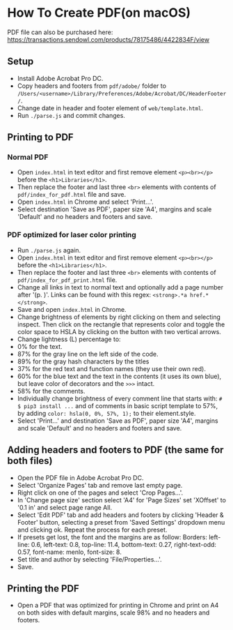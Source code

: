 How To Create PDF(on macOS)
============================
PDF file can also be purchased here: https://transactions.sendowl.com/products/78175486/4422834F/view

Setup
-----
* Install Adobe Acrobat Pro DC.
* Copy headers and footers from `pdf/adobe/` folder to `/Users/<username>/Library/Preferences/Adobe/Acrobat/DC/HeaderFooter/`.
* Change date in header and footer element of `web/template.html`.
* Run `./parse.js` and commit changes.

Printing to PDF
---------------
### Normal PDF
* Open `index.html` in text editor and first remove element `<p><br></p>` before the `<h1>Libraries</h1>`.
* Then replace the footer and last three `<br>` elements with contents of `pdf/index_for_pdf.html` file and save.
* Open `index.html` in Chrome and select 'Print...'.
* Select destination 'Save as PDF', paper size 'A4', margins and scale 'Default' and no headers and footers and save.

### PDF optimized for laser color printing
* Run `./parse.js` again.
* Open `index.html` in text editor and first remove element `<p><br></p>` before the `<h1>Libraries</h1>`.
* Then replace the footer and last three `<br>` elements with contents of `pdf/index_for_pdf_print.html` file.
* Change all links in text to normal text and optionally add a page number after '(p. <num>)'. Links can be found with this regex: `<strong>.*a href.*</strong>`.
* Save and open `index.html` in Chrome.
* Change brightness of elements by right clicking on them and selecting inspect. Then click on the rectangle that represents color and toggle the color space to HSLA by clicking on the button with two vertical arrows.
* Change lightness (L) percentage to:
* 0% for the text.
* 87% for the gray line on the left side of the code.
* 89% for the gray hash characters by the titles
* 37% for the red text and function names (they use their own red).
* 60% for the blue text and the text in the contents (it uses its own blue), but leave color of decorators and the `>>>` intact.
* 58% for the comments.
* Individually change brightness of every comment line that starts with: `# $ pip3 install
 ...` and of comments in basic script template to 57%, by adding `color: hsla(0, 0%, 57%, 1);` to their element.style.
* Select 'Print...' and destination 'Save as PDF', paper size 'A4', margins and scale 'Default' and no headers and footers and save.

Adding headers and footers to PDF (the same for both files)
-----------------------------------------------------------
* Open the PDF file in Adobe Acrobat Pro DC.
* Select 'Organize Pages' tab and remove last empty page.
* Right click on one of the pages and select 'Crop Pages...'.
* In 'Change page size' section select 'A4' for 'Page Sizes' set 'XOffset' to  '0.1 in' and select page range All.
* Select 'Edit PDF' tab and add headers and footers by clicking 'Header & Footer' button, selecting a preset from 'Saved Settings' dropdown menu and clicking ok. Repeat the process for each preset.
* If presets get lost, the font and the margins are as follow: Borders: left-line: 0.6, left-text: 0.8, top-line: 11.4, bottom-text: 0.27, right-text-odd: 0.57, font-name: menlo, font-size: 8.
* Set title and author by selecting 'File/Properties...'.
* Save.

Printing the PDF
----------------
* Open a PDF that was optimized for printing in Chrome and print on A4 on both sides with default margins, scale 98% and no headers and footers.




